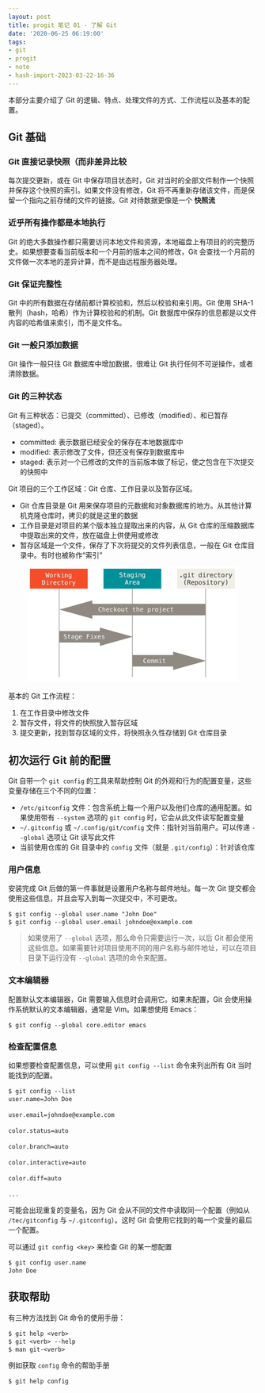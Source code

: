 ```yaml
---
layout: post
title: progit 笔记 01 - 了解 Git
date: '2020-06-25 06:19:00'
tags:
- git
- progit
- note
- hash-import-2023-03-22-16-36
---
```


本部分主要介绍了 Git 的逻辑、特点、处理文件的方式、工作流程以及基本的配置。

## Git 基础

### Git 直接记录快照（而非差异比较

每次提交更新，或在 Git 中保存项目状态时，Git 对当时的全部文件制作一个快照并保存这个快照的索引。如果文件没有修改，Git 将不再重新存储该文件，而是保留一个指向之前存储的文件的链接。Git 对待数据更像是一个 **快照流**

### 近乎所有操作都是本地执行

Git 的绝大多数操作都只需要访问本地文件和资源，本地磁盘上有项目的的完整历史。如果想要查看当前版本和一个月前的版本之间的修改，Git 会查找一个月前的文件做一次本地的差异计算，而不是由远程服务器处理。

### Git 保证完整性

Git 中的所有数据在存储前都计算校验和，然后以校验和来引用。Git 使用 SHA-1 散列（hash，哈希）作为计算校验和的机制。Git 数据库中保存的信息都是以文件内容的哈希值来索引，而不是文件名。

### Git 一般只添加数据

Git 操作一般只往 Git 数据库中增加数据，很难让 Git 执行任何不可逆操作，或者清除数据。

### Git 的三种状态

Git 有三种状态：已提交（committed）、已修改（modified）、和已暂存（staged）。

- committed: 表示数据已经安全的保存在本地数据库中
- modified: 表示修改了文件，但还没有保存到数据库中
- staged: 表示对一个已修改的文件的当前版本做了标记，使之包含在下次提交的快照中

Git 项目的三个工作区域：Git 仓库、工作目录以及暂存区域。

- Git 仓库目录是 Git 用来保存项目的元数据和对象数据库的地方。从其他计算机克隆仓库时，拷贝的就是这里的数据
- 工作目录是对项目的某个版本独立提取出来的内容，从 Git 仓库的压缩数据库中提取出来的文件，放在磁盘上供使用或修改
- 暂存区域是一个文件，保存了下次将提交的文件列表信息，一般在 Git 仓库目录中。有时也被称作“索引”
<figure class="kg-card kg-image-card"><img src="https://raw.githubusercontent.com/5cr1pt/img4markdown/master/pics/20200625111105.jpeg" class="kg-image" alt="Figure 1-6.jpeg" loading="lazy"></figure>

基本的 Git 工作流程：

1. 在工作目录中修改文件
2. 暂存文件，将文件的快照放入暂存区域
3. 提交更新，找到暂存区域的文件，将快照永久性存储到 Git 仓库目录

## 初次运行 Git 前的配置

Git 自带一个 `git config` 的工具来帮助控制 Git 的外观和行为的配置变量，这些变量存储在三个不同的位置：

- `/etc/gitconfig` 文件：包含系统上每一个用户以及他们仓库的通用配置。如果使用带有 `--system` 选项的 `git config` 时，它会从此文件读写配置变量
- `~/.gitconfig` 或 `~/.config/git/config` 文件：指针对当前用户。可以传递 `--global` 选项让 Git 读写此文件
- 当前使用仓库的 Git 目录中的 `config` 文件（就是 `.git/config`）：针对该仓库

### 用户信息

安装完成 Git 后做的第一件事就是设置用户名称与邮件地址。每一次 Git 提交都会使用这些信息，并且会写入到每一次提交中，不可更改。

    $ git config --global user.name "John Doe"
    $ git config --global user.email johndoe@example.com

> 如果使用了 `--global` 选项，那么命令只需要运行一次，以后 Git 都会使用这些信息。如果需要针对项目使用不同的用户名称与邮件地址，可以在项目目录下运行没有 `--global` 选项的命令来配置。

### 文本编辑器

配置默认文本编辑器，Git 需要输入信息时会调用它。如果未配置，Git 会使用操作系统默认的文本编辑器，通常是 Vim。如果想使用 Emacs：

    $ git config --global core.editor emacs

### 检查配置信息

如果想要检查配置信息，可以使用 `git config --list` 命令来列出所有 Git 当时能找到的配置。

    $ git config --list
    user.name=John Doe
    
    user.email=johndoe@example.com
    
    color.status=auto
    
    color.branch=auto
    
    color.interactive=auto
    
    color.diff=auto
    
    ...

可能会出现重复的变量名，因为 Git 会从不同的文件中读取同一个配置（例如从 `/tec/gitconfig` 与 `~/.gitconfig`）。这时 Git 会使用它找到的每一个变量的最后一个配置。

可以通过 `git config <key>` 来检查 Git 的某一想配置

    $ git config user.name
    John Doe

## 获取帮助

有三种方法找到 Git 命令的使用手册：

    $ git help <verb>
    $ git <verb> --help
    $ man git-<verb>

例如获取 `config` 命令的帮助手册

    $ git help config

